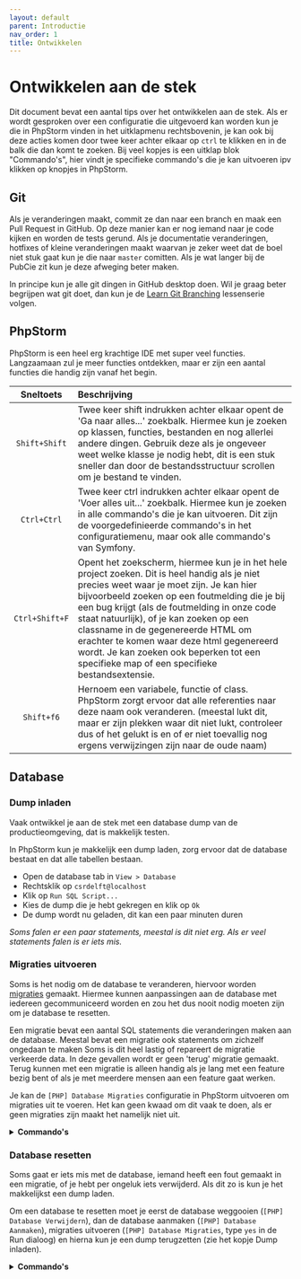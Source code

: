 ```yaml
---
layout: default
parent: Introductie
nav_order: 1
title: Ontwikkelen
---
```


# Ontwikkelen aan de stek

Dit document bevat een aantal tips over het ontwikkelen aan de stek. Als er wordt gesproken over een configuratie die uitgevoerd kan worden kun je die in PhpStorm vinden in het uitklapmenu rechtsbovenin, je kan ook bij deze acties komen door twee keer achter elkaar op `ctrl` te klikken en in de balk die dan komt te zoeken. Bij veel kopjes is een uitklap blok "Commando's", hier vindt je specifieke commando's die je kan uitvoeren ipv klikken op knopjes in PhpStorm.

## Git

Als je veranderingen maakt, commit ze dan naar een branch en maak een Pull Request in GitHub. Op deze manier kan er nog iemand naar je code kijken en worden de tests gerund. Als je documentatie veranderingen, hotfixes of kleine veranderingen maakt waarvan je zeker weet dat de boel niet stuk gaat kun je die naar `master` comitten. Als je wat langer bij de PubCie zit kun je deze afweging beter maken.

In principe kun je alle git dingen in GitHub desktop doen. Wil je graag beter begrijpen wat git doet, dan kun je de [Learn Git Branching](https://learngitbranching.js.org/) lessenserie volgen.

## PhpStorm

PhpStorm is een heel erg krachtige IDE met super veel functies. Langzaamaan zul je meer functies ontdekken, maar er zijn een aantal functies die handig zijn vanaf het begin.

|Sneltoets|Beschrijving|
|:---:|:---|
| `Shift+Shift` | Twee keer shift indrukken achter elkaar opent de 'Ga naar alles...' zoekbalk. Hiermee kun je zoeken op klassen, functies, bestanden en nog allerlei andere dingen. Gebruik deze als je ongeveer weet welke klasse je nodig hebt, dit is een stuk sneller dan door de bestandsstructuur scrollen om je bestand te vinden. |
| `Ctrl+Ctrl` | Twee keer ctrl indrukken achter elkaar opent de 'Voer alles uit...' zoekbalk. Hiermee kun je zoeken in alle commando's die je kan uitvoeren. Dit zijn de voorgedefinieerde commando's in het configuratiemenu, maar ook alle commando's van Symfony. |
| `Ctrl+Shift+F` | Opent het zoekscherm, hiermee kun je in het hele project zoeken. Dit is heel handig als je niet precies weet waar je moet zijn. Je kan hier bijvoorbeeld zoeken op een foutmelding die je bij een bug krijgt (als de foutmelding in onze code staat natuurlijk), of je kan zoeken op een classname in de gegenereerde HTML om erachter te komen waar deze html gegenereerd wordt. Je kan zoeken ook beperken tot een specifieke map of een specifieke bestandsextensie.|
| `Shift+f6` | Hernoem een variabele, functie of class. PhpStorm zorgt ervoor dat alle referenties naar deze naam ook veranderen. (meestal lukt dit, maar er zijn plekken waar dit niet lukt, controleer dus of het gelukt is en of er niet toevallig nog ergens verwijzingen zijn naar de oude naam)|

## Database

### Dump inladen

Vaak ontwikkel je aan de stek met een database dump van de productieomgeving, dat is makkelijk testen.

In PhpStorm kun je makkelijk een dump laden, zorg ervoor dat de database bestaat en dat alle tabellen bestaan.

* Open de database tab in `View > Database`
* Rechtsklik op `csrdelft@localhost`
* Klik op `Run SQL Script...`
* Kies de dump die je hebt gekregen en klik op `Ok`
* De dump wordt nu geladen, dit kan een paar minuten duren

_Soms falen er een paar statements, meestal is dit niet erg. Als er veel statements falen is er iets mis._

### Migraties uitvoeren

Soms is het nodig om de database te veranderen, hiervoor worden [migraties](../deploy/migraties.md) gemaakt. Hiermee kunnen aanpassingen aan de database met iedereen gecommuniceerd worden en zou het dus nooit nodig moeten zijn om je database te resetten.

Een migratie bevat een aantal SQL statements die veranderingen maken aan de database. Meestal bevat een migratie ook statements om zichzelf ongedaan te maken Soms is dit heel lastig of repareert de migratie verkeerde data. In deze gevallen wordt er geen 'terug' migratie gemaakt. Terug kunnen met een migratie is alleen handig als je lang met een feature bezig bent of als je met meerdere mensen aan een feature gaat werken.

Je kan de `[PHP] Database Migraties` configuratie in PhpStorm uitvoeren om migraties uit te voeren. Het kan geen kwaad om dit vaak te doen, als er geen migraties zijn maakt het namelijk niet uit.

<details>
<summary><strong>Commando's</strong></summary>

<pre>
php bin/console doctrine:migrations:migrate
</pre>

</details>

### Database resetten

Soms gaat er iets mis met de database, iemand heeft een fout gemaakt in een migratie, of je hebt per ongeluk iets verwijderd. Als dit zo is kun je het makkelijkst een dump laden.

Om een database te resetten moet je eerst de database weggooien (`[PHP] Database Verwijdern`), dan de database aanmaken (`[PHP] Database Aanmaken`), migraties uitvoeren (`[PHP] Database Migraties`, type `yes` in de Run dialoog) en hierna kun je een dump terugzetten (zie het kopje Dump inladen).


<details>
<summary><strong>Commando's</strong></summary>

De volgende commando's kun je in de commandline uitvoeren:

<pre>
php bin/console doctrine:database:drop --force
php bin/console doctrine:database:create
php bin/console doctrine:migrations:migrate
# Op windows met wampserver staat mysql.exe in
# C:\wamp64\bin\mariadb\mariadb10.3.23\bin\
mysql -u root -p csrdelft -e "source dump.sql"
</pre>

</details>
